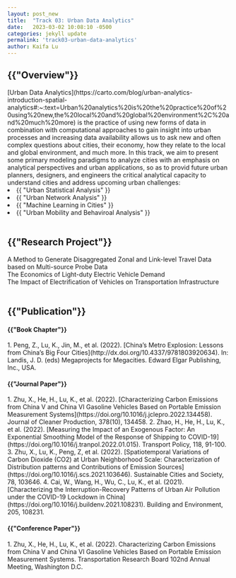```yaml
---
layout: post_new
title:  "Track 03: Urban Data Analytics"
date:   2023-03-02 10:08:10 -0500
categories: jekyll update
permalink: 'track03-urban-data-analytics'
author: Kaifa Lu
---
```


<h2>{{"Overview"}}</h2>
[Urban Data Analytics](https://carto.com/blog/urban-analytics-introduction-spatial-analytics#:~:text=Urban%20analytics%20is%20the%20practice%20of%20using%20new,the%20local%20and%20global%20environment%2C%20and%20much%20more) is the practice of using new forms of data in combination with computational approaches to gain insight into urban processes and increasing data availability allows us to ask new and often complex questions about cities, their economy, how they relate to the local and global environment, and much more. In this track, we aim to present some primary modeling paradigms to analyze cities with an emphasis on analytical perspectives and urban applications, so as to provid future urban planners, designers, and engineers the critical analytical capacity to understand cities and address upcoming urban challenges:
<li>{{ "Urban Statistical Analysis" }}</li>
<li>{{ "Urban Network Analysis" }}</li>
<li>{{ "Machine Learning in Cities" }}</li>
<li>{{ "Urban Mobility and Behaviroal Analysis" }}</li>
<br>
<h2>{{"Research Project"}}</h2>
A Method to Generate Disaggregated Zonal and Link-level Travel Data based on Multi-source Probe Data <br>
The Economics of Light-duty Electric Vehicle Demand <br>
The Impact of Electrification of Vehicles on Transportation Infrastructure
<br>
<br>
<h2>{{"Publication"}}</h2>
<h4>{{"Book Chapter"}}</h4>
1. Peng, Z., Lu, K., Jin, M., et al. (2022). [China’s Metro Explosion: Lessons from China’s Big Four Cities](http://dx.doi.org/10.4337/9781803920634). In: Landis, J. D. (eds) Megaprojects for Megacities. Edward Elgar Publishing, Inc., USA.
<br>
<h4>{{"Journal Paper"}}</h4>
1. Zhu, X., He, H., Lu, K., et al. (2022). [Characterizing Carbon Emissions from China V and China VI Gasoline Vehicles Based on Portable Emission Measurement Systems](https://doi.org/10.1016/j.jclepro.2022.134458). Journal of Cleaner Production, 378(10), 134458.
2. Zhao, H., He, H., Lu, K., et al. (2022). [Measuring the Impact of an Exogenous Factor: An Exponential Smoothing Model of the Response of Shipping to COVID-19](https://doi.org/10.1016/j.tranpol.2022.01.015). Transport Policy, 118, 91-100.
3. Zhu, X., Lu, K., Peng, Z, et al. (2022). [Spatiotemporal Variations of Carbon Dioxide (CO2) at Urban Neighborhood Scale: Characterization of Distribution patterns and Contributions of Emission Sources](https://doi.org/10.1016/j.scs.2021.103646). Sustainable Cities and Society, 78, 103646.
4. Cai, W., Wang, H., Wu, C., Lu, K., et al. (2021). [Characterizing the Interruption-Recovery Patterns of Urban Air Pollution under the COVID-19 Lockdown in China](https://doi.org/10.1016/j.buildenv.2021.108231). Building and Environment, 205, 108231.
<h4>{{"Conference Paper"}}</h4>
1. Zhu, X., He, H., Lu, K., et al. (2022). Characterizing Carbon Emissions from China V and China VI Gasoline Vehicles Based on Portable Emission Measurement Systems. Transportation Research Board 102nd Annual Meeting, Washington D.C.
